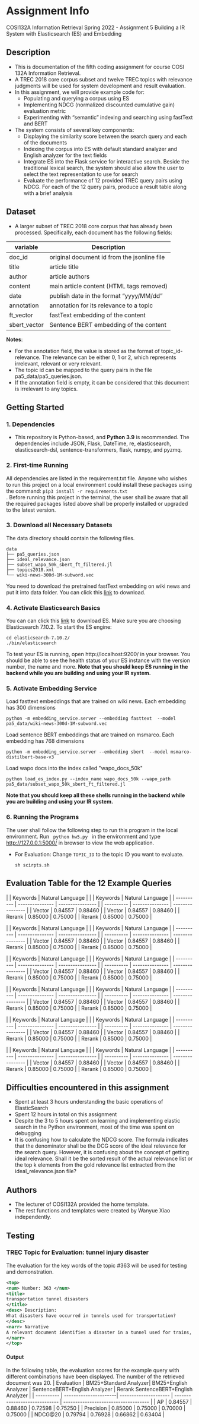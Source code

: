# Assignment Info
COSI132A Information Retrieval Spring 2022 - Assignment 5 Building a IR System with Elasticsearch (ES) and Embedding

## Description
* This is documentation of the fifth coding assignment for course COSI 132A Information Retrieval. 
* A TREC 2018 core corpus subset and twelve TREC topics with relevance judgments will be used for system development and result evaluation.
* In this assignment, we will provide example code for:
  - Populating and querying a corpus using ES
  - Implementing NDCG (normalized discounted cumulative gain) evaluation metric
  - Experimenting with “semantic” indexing and searching using fastText and BERT
* The system consists of several key components: 
  - Displaying the similarity score between the search query and each of the documents
  - Indexing the corpus into ES with default standard analyzer and English analyzer for the text fields
  - Integrate ES into the Flask service for interactive search. Beside the traditional lexical search, the system should also allow the user to select the text representation to use for search
  - Evaluate the performance of 12 provided TREC query pairs using NDCG. For each of the 12 query pairs, produce a result table along with a brief analysis

## Dataset
* A larger subset of TREC 2018 core corpus that has already been processed. Specifically, each document has the following fields:

| variable     | Description                                                      |
| ------------ | ---------------------------------------------------------------- |
| doc_id       | original document id from the jsonline file                      |
| title        | article title                                                    |
| author       | article authors                                                  |
| content      | main article content (HTML tags removed)                         |
| date         | publish date in the format “yyyy/MM/dd”                          |
| annotation   | annotation for its relevance to a topic                          |
| ft_vector    | fastText embedding of the content                                |
| sbert_vector | Sentence BERT embedding of the content                           |

**Notes**:
* For the annotation field, the value is stored as the format of topic_id-relevance. The relevance can be either 0, 1 or 2, which represents irrelevant, relevant or very relevant.
* The topic id can be mapped to the query pairs in the file pa5_data/pa5_queries.json.
* If the annotation field is empty, it can be considered that this document is irrelevant to any topics.

## Getting Started
### 1. Dependencies
* This repository is Python-based, and **Python 3.9** is recommended. The dependencies include JSON, Flask, DateTime, re, elasticsearch, elasticsearch-dsl, sentence-transformers, flask, numpy, and pyzmq. 

### 2. First-time Running
All dependencies are listed in the requirement.txt file. Anyone who wishes to run this project on a local environment could install these packages using the command: <code>pip3 install -r requirements.txt </code>. Before running this project in the terminal, the user shall be aware that all the required packages listed above shall be properly installed or upgraded to the latest version. 

### 3. Download all Necessary Datasets
The data directory should contain the following files.
```
data
├── pa5_queries.json
├── ideal_relevance.json
├── subset_wapo_50k_sbert_ft_filtered.jl
├── topics2018.xml
└── wiki-news-300d-1M-subword.vec
```
You need to download the pretrained fastText embedding on wiki news and put it into data folder. You can click this [link](https://dl.fbaipublicfiles.com/fasttext/vectors-english/wiki-news-300d-1M-subword.vec.zip) to download. 

### 4. Activate Elasticsearch Basics
You can  can click this [link](https://www.elastic.co/downloads/past-releases#elasticsearch) to download ES. Make sure you are choosing Elasticsearch 7.10.2. 
To start the ES engine:
```shell script
cd elasticsearch-7.10.2/
./bin/elasticsearch
```
To test your ES is running, open http://localhost:9200/ in your browser. You should be able to see the health status of your ES instance with the version number, the name and more. **Note that you should keep ES running in the backend while you are building and using your IR system.**

### 5. Activate Embedding Service
Load fasttext embeddings that are trained on wiki news. Each embedding has 300 dimensions
```shell script
python -m embedding_service.server --embedding fasttext  --model pa5_data/wiki-news-300d-1M-subword.vec
```

Load sentence BERT embeddings that are trained on msmarco. Each embedding has 768 dimensions
```shell script
python -m embedding_service.server --embedding sbert  --model msmarco-distilbert-base-v3
```

Load wapo docs into the index called "wapo_docs_50k"
```shell script
python load_es_index.py --index_name wapo_docs_50k --wapo_path pa5_data/subset_wapo_50k_sbert_ft_filtered.jl
```
**Note that you should keep all these shells running in the backend while you are building and using your IR system.**


### 6. Running the Programs
The user shall follow the following step to run this program in the local environment. Run <code> python hw5.py </code> in the environment and type http://127.0.0.1:5000/ in browser to view the web application. 

- For Evaluation: 
    Change ```TOPIC_ID``` to the topic ID you want to evaluate.
    ```shell
    sh scirpts.sh
    ```

## Evaluation Table for the 12 Example Queries

|            | Keywords        | Natural Language |    |            | Keywords        | Natural Language | 
| ---------- | --------------- | ---------------- |    | ---------- | --------------- | ---------------- |
| Vector     | 0.84557         | 0.88460          |    | Vector     | 0.84557         | 0.88460          |
| Rerank     | 0.85000         | 0.75000          |    | Rerank     | 0.85000         | 0.75000          |


|            | Keywords        | Natural Language |    |            | Keywords        | Natural Language | 
| ---------- | --------------- | ---------------- |    | ---------- | --------------- | ---------------- |
| Vector     | 0.84557         | 0.88460          |    | Vector     | 0.84557         | 0.88460          |
| Rerank     | 0.85000         | 0.75000          |    | Rerank     | 0.85000         | 0.75000          |


|            | Keywords        | Natural Language |    |            | Keywords        | Natural Language | 
| ---------- | --------------- | ---------------- |    | ---------- | --------------- | ---------------- |
| Vector     | 0.84557         | 0.88460          |    | Vector     | 0.84557         | 0.88460          |
| Rerank     | 0.85000         | 0.75000          |    | Rerank     | 0.85000         | 0.75000          |


|            | Keywords        | Natural Language |    |            | Keywords        | Natural Language | 
| ---------- | --------------- | ---------------- |    | ---------- | --------------- | ---------------- |
| Vector     | 0.84557         | 0.88460          |    | Vector     | 0.84557         | 0.88460          |
| Rerank     | 0.85000         | 0.75000          |    | Rerank     | 0.85000         | 0.75000          |


|            | Keywords        | Natural Language |    |            | Keywords        | Natural Language | 
| ---------- | --------------- | ---------------- |    | ---------- | --------------- | ---------------- |
| Vector     | 0.84557         | 0.88460          |    | Vector     | 0.84557         | 0.88460          |
| Rerank     | 0.85000         | 0.75000          |    | Rerank     | 0.85000         | 0.75000          |


|            | Keywords        | Natural Language |    |            | Keywords        | Natural Language | 
| ---------- | --------------- | ---------------- |    | ---------- | --------------- | ---------------- |
| Vector     | 0.84557         | 0.88460          |    | Vector     | 0.84557         | 0.88460          |
| Rerank     | 0.85000         | 0.75000          |    | Rerank     | 0.85000         | 0.75000          |



## Difficulties encountered in this assignment
* Spent at least 3 hours understanding the basic operations of ElasticSearch
* Spent 12 hours in total on this assignment
* Despite the 3 to 5 hours spent on learning and implementing elastic search in the Python environment, most of the time was spent on debugging
* It is confusing how to calculate the NDCG score. The formula indicates that the denominator shall be the DCG score of the ideal relevance for the search query. However, it is confusing about the concept of getting ideal relevance. Shall it be the sorted result of the actual relevance list or the top k elements from the gold relevance list extracted from the ideal_relevance.json file?


## Authors
* The lecturer of COSI132A provided the home template. 
* The rest functions and templates were created by Wanyue Xiao independently.

## Testing
###  TREC Topic for Evaluation: tunnel injury disaster
The evaluation for the key words of the topic #363 will be used for testing and demonstration.

```xml
<top>
<num> Number: 363 </num>
<title>
transportation tunnel disasters 
</title>
<desc> Description:
What disasters have occurred in tunnels used for transportation?  
</desc>
<narr> Narrative
A relevant document identifies a disaster in a tunnel used for trains, motor vehicles, or people. Wind tunnels and tunnels used for wiring, sewage, water, oil, etc. are not relevant. The cause of the problem may be fire, earthquake, flood, or explosion and can be accidental or planned. Documents that discuss tunnel disasters occurring during construction of a tunnel are relevant if lives were threatened.  
</narr>
</top>
```

#### Output
In the following table, the evaluation scores for the example query with different combinations have been displayed. The number of the retrieved document was 20. 
| Evaluation | BM25+Standard Analyzer| BM25+English Analyzer | SentenceBERT+English Analyzer | Rerank SentenceBERT+English Analyzer |
| ---------- | ----------------------| --------------------- | ----------------------------- | ------------------------------------ |
| AP         | 0.84557               | 0.88460               | 0.72598                       | 0.75250                              |
| Precision  | 0.85000               | 0.75000               | 0.70000                       | 0.75000                              |
| NDCG@20    | 0.79794               | 0.76928               | 0.66862                       | 0.63404                              |

